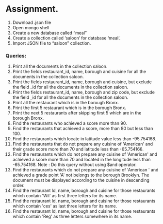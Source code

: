 # Assignment.
1.	Download .json file
2.	Open mongo shell
3.	Create a new database called “meal”
4.	Create a collection called ‘saloon’ for database ‘meal’.
5.	Import JSON file to “saloon” collection.

### Queries:
1. Print all the documents in the collection saloon.  
2. Print the fields restaurant_id, name, borough and cuisine for all the documents in the collection saloon.  
3. Print the fields restaurant_id, name, borough and cuisine, but exclude the field _id for all the documents in the collection saloon.  
4. Print the fields restaurant_id, name, borough and zip code, but exclude the field _id for all the documents in the collection saloon.  
5. Print all the restaurant which is in the borough Bronx.  
6. Print the first 5 restaurant which is in the borough Bronx.  
7. Print the next 5 restaurants after skipping first 5 which are in the borough Bronx.  
8. Find the restaurants who achieved a score more than 90.  
9. Find the restaurants that achieved a score, more than 80 but less than 100.  
10. Find the restaurants which locate in latitude value less than -95.754168. 
11. Find the restaurants that do not prepare any cuisine of 'American' and their grade score more than 70 and latitude less than -65.754168.  
12. Find the restaurants which do not prepare any cuisine of 'American' and achieved a score more than 70 and located in the longitude less than -65.754168.
Note : Do this query without using $and operator.  
13. Find the restaurants which do not prepare any cuisine of 'American ' and achieved a grade point 'A' not belongs to the borough Brooklyn. The document must be displayed according to the cuisine in descending order.  
14. Find the restaurant Id, name, borough and cuisine for those restaurants which contain 'Wil' as first three letters for its name.  
15. Find the restaurant Id, name, borough and cuisine for those restaurants which contain 'ces' as last three letters for its name.  
16. Find the restaurant Id, name, borough and cuisine for those restaurants which contain 'Reg' as three letters somewhere in its name.
